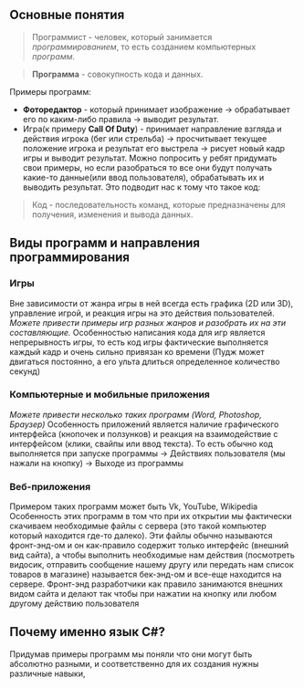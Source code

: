 ## Основные понятия
> Программист - человек, который занимается *программированием*, то есть созданием компьютерных *программ*. 

> **Программа** - совокупность кода и данных.

Примеры программ:
* **Фоторедактор** - который принимает изображение -> обрабатывает его по каким-либо правила -> выводит результат.
* Игра(к примеру **Call Of Duty**) - принимает направление взгляда и действия игрока (бег или стрельба) -> просчитывает текущее положение игрока и результат его выстрела -> рисует новый кадр игры и выводит результат.
Можно попросить у ребят придумать свои примеры, но если разобраться то все они будут получать какие-то данные(или ввод пользователя), обрабатывать их и выводить результат. Это подводит нас к тому что такое код:

> Код - последовательность команд, которые предназначены для получения, изменения и вывода данных.

## Виды программ и направления программирования
### Игры
Вне зависимости от жанра игры в ней всегда есть графика (2D или 3D), управление игрой, и реакция игры на это действия пользователей.
*Можете привести примеры игр разных жанров и разобрать их на эти составляющие.*
Особенностью написания кода для игр является непрерывность игры, то есть код игры фактические выполняется каждый кадр и очень сильно привязан ко времени (Пудж может двигаться постоянно, а его ульта длиться определенное количество секунд)
### Компьютерные и мобильные приложения
*Можете привести несколько таких программ (Word, Photoshop, Браузер)*
Особенность приложений является наличие графического интерфейса (кнопочек и ползунков) и реакция на взаимодействие с интерфейсом (клики, свайпы или ввод текста). То есть обычно код выполняется при запуске программы -> Действиях пользователя (мы нажали на кнопку) -> Выходе из программы
### Веб-приложения
Примером таких программ может быть Vk, YouTube, Wikipedia
Особенность этих программ в том что при их открытии мы фактически скачиваем необходимые файлы с сервера (это такой компьютер который находится где-то далеко). Эти файлы обычно называются фронт-энд-ом и он как-правило содержит только интерфейс (внешний вид сайта), а чтобы выполнить необходимые нам действия (посмотреть видосик, отправить сообщение нашему другу или передать нам список товаров в магазине) называется бек-энд-ом и все-еще находится на сервере.
Фронт-энд разработчики как правило занимаются внешних видом сайта и делают так чтобы при нажатии на кнопку или любом другому действию пользователя
## Почему именно язык С#?
Придумав примеры программ мы поняли что они могут быть абсолютно разными, и соответственно для их создания нужны различные навыки, 